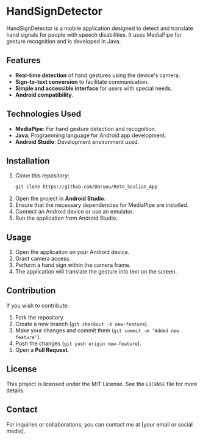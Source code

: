 # HandSignDetector

HandSignDetector is a mobile application designed to detect and translate hand signals for people with speech disabilities. It uses MediaPipe for gesture recognition and is developed in Java.

## Features
- **Real-time detection** of hand gestures using the device's camera.
- **Sign-to-text conversion** to facilitate communication.
- **Simple and accessible interface** for users with special needs.
- **Android compatibility**.

## Technologies Used
- **MediaPipe**: For hand gesture detection and recognition.
- **Java**: Programming language for Android app development.
- **Android Studio**: Development environment used.

## Installation
1. Clone this repository:
   ```bash
   git clone https://github.com/Daruuu/Reto_Scalian_App
   ```
2. Open the project in **Android Studio**.
3. Ensure that the necessary dependencies for MediaPipe are installed.
4. Connect an Android device or use an emulator.
5. Run the application from Android Studio.

## Usage
1. Open the application on your Android device.
2. Grant camera access.
3. Perform a hand sign within the camera frame.
4. The application will translate the gesture into text on the screen.

## Contribution
If you wish to contribute:
1. Fork the repository.
2. Create a new branch (`git checkout -b new-feature`).
3. Make your changes and commit them (`git commit -m 'Added new feature'`).
4. Push the changes (`git push origin new-feature`).
5. Open a **Pull Request**.

## License
This project is licensed under the MIT License. See the `LICENSE` file for more details.

## Contact
For inquiries or collaborations, you can contact me at [your email or social media].

